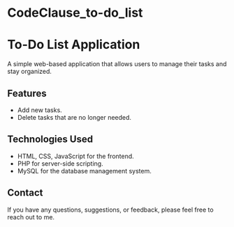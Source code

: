 # CodeClause_to-do_list
# To-Do List Application

A simple web-based application that allows users to manage their tasks and stay organized. 

## Features

- Add new tasks.
- Delete tasks that are no longer needed.

## Technologies Used

- HTML, CSS, JavaScript for the frontend.
- PHP for server-side scripting.
- MySQL for the database management system.

## Contact

If you have any questions, suggestions, or feedback, please feel free to reach out to me.
